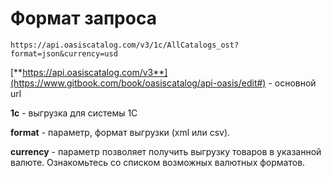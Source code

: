 # Формат запроса

```text
https://api.oasiscatalog.com/v3/1c/AllCatalogs_ost?format=json&currency=usd
```

[**https://api.oasiscatalog.com/v3**](https://www.gitbook.com/book/oasiscatalog/api-oasis/edit#) - основной url

**1с** - выгрузка для системы 1С

**format** - параметр, формат выгрузки \(xml или csv\).

**currency** - параметр позволяет получить выгрузку товаров в указанной валюте. Ознакомьтесь со списком возможных валютных форматов.

